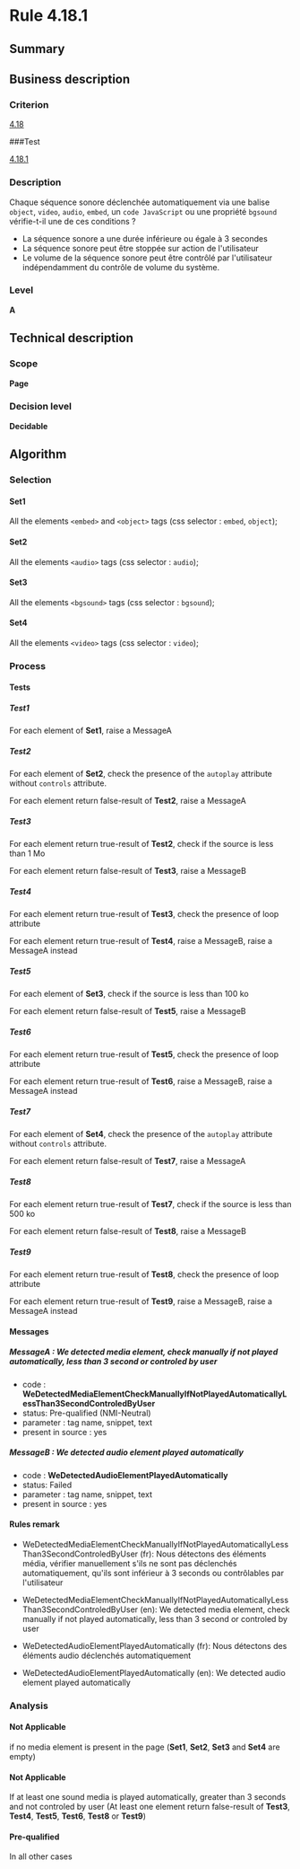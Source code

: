 # Rule 4.18.1

## Summary

## Business description

### Criterion

[4.18](http://references.modernisation.gouv.fr/rgaa/criteres.html#crit-4-18)

###Test

[4.18.1](http://references.modernisation.gouv.fr/rgaa/criteres.html#test-4-18-1)

### Description

Chaque s&eacute;quence sonore d&eacute;clench&eacute;e automatiquement via une balise `object`, `video`, `audio`, `embed`, un `code JavaScript` ou une propri&eacute;t&eacute; `bgsound` v&eacute;rifie-t-il une de ces conditions ? 
 
 *  La s&eacute;quence sonore a une dur&eacute;e inf&eacute;rieure ou &eacute;gale &agrave; 3 secondes 
 *  La s&eacute;quence sonore peut &ecirc;tre stopp&eacute;e sur action de l'utilisateur 
 *  Le volume de la s&eacute;quence sonore peut &ecirc;tre contr&ocirc;l&eacute; par l'utilisateur ind&eacute;pendamment du contr&ocirc;le de volume du syst&egrave;me. 

### Level

**A**

## Technical description

### Scope

**Page**

### Decision level

**Decidable**

## Algorithm

### Selection

#### Set1

All the elements `<embed>` and `<object>` tags (css selector : `embed`, `object`);

#### Set2

All the elements `<audio>` tags (css selector : `audio`);

#### Set3

All the elements `<bgsound>` tags (css selector : `bgsound`);

#### Set4

All the elements `<video>` tags (css selector : `video`);

### Process

#### Tests

##### Test1

For each element of **Set1**, raise a MessageA

##### Test2

For each element of **Set2**, check the presence of the `autoplay` attribute without `controls` attribute.

For each element return false-result of **Test2**, raise a MessageA

##### Test3

For each element return true-result of **Test2**, check if the source is less than 1 Mo

For each element return false-result of **Test3**, raise a MessageB

##### Test4

For each element return true-result of **Test3**, check the presence of loop attribute

For each element return true-result of **Test4**, raise a MessageB, raise a MessageA instead

##### Test5

For each element of **Set3**, check if the source is less than 100 ko

For each element return false-result of **Test5**, raise a MessageB

##### Test6

For each element return true-result of **Test5**, check the presence of loop attribute

For each element return true-result of **Test6**, raise a MessageB, raise a MessageA instead

##### Test7

For each element of **Set4**, check the presence of the `autoplay` attribute without `controls` attribute.

For each element return false-result of **Test7**, raise a MessageA

##### Test8

For each element return true-result of **Test7**, check if the source is less than 500 ko

For each element return false-result of **Test8**, raise a MessageB

##### Test9

For each element return true-result of **Test8**, check the presence of loop attribute

For each element return true-result of **Test9**, raise a MessageB, raise a MessageA instead

#### Messages

##### MessageA : We detected media element, check manually if not played automatically, less than 3 second or controled by user

-    code : **WeDetectedMediaElementCheckManuallyIfNotPlayedAutomaticallyLessThan3SecondControledByUser** 
-    status: Pre-qualified (NMI-Neutral)
-    parameter : tag name, snippet, text
-    present in source : yes

##### MessageB : We detected audio element played automatically

-    code : **WeDetectedAudioElementPlayedAutomatically** 
-    status: Failed
-    parameter : tag name, snippet, text
-    present in source : yes

#### Rules remark

 * WeDetectedMediaElementCheckManuallyIfNotPlayedAutomaticallyLessThan3SecondControledByUser (fr): Nous d&eacute;tectons des &eacute;l&eacute;ments m&eacute;dia, v&eacute;rifier manuellement s'ils ne sont pas d&eacute;clench&eacute;s automatiquement, qu'ils sont inf&eacute;rieur à 3 seconds ou contr&ocirc;lables par l'utilisateur
 * WeDetectedMediaElementCheckManuallyIfNotPlayedAutomaticallyLessThan3SecondControledByUser (en): We detected media element, check manually if not played automatically, less than 3 second or controled by user

 * WeDetectedAudioElementPlayedAutomatically (fr): Nous d&eacute;tectons des &eacute;l&eacute;ments audio d&eacute;clench&eacute;s automatiquement
 * WeDetectedAudioElementPlayedAutomatically (en): We detected audio element played automatically

### Analysis

#### Not Applicable

if no media element is present in the page (**Set1**, **Set2**, **Set3** and **Set4** are empty)

#### Not Applicable

If at least one sound media is played automatically, greater than 3 seconds and not controled by user (At least one element return false-result of **Test3**, **Test4**, **Test5**, **Test6**, **Test8** or **Test9**)

#### Pre-qualified 

In all other cases
